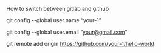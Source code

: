 How to switch between gitlab and github

git config --global user.name “your-1”

git config --global user.email “your@gmail.com"

git remote add origin https://github.com/your-1/hello-world
